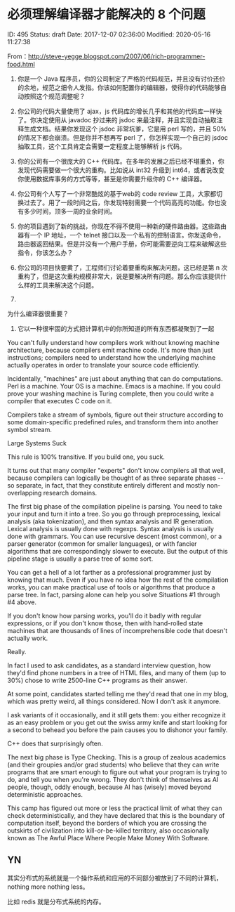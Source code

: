 # 必须理解编译器才能解决的 8 个问题


ID: 495
Status: draft
Date: 2017-12-07 02:36:00
Modified: 2020-05-16 11:27:38


From：http://steve-yegge.blogspot.com/2007/06/rich-programmer-food.html

1. 你是一个 Java 程序员，你的公司制定了严格的代码规范，并且没有讨价还价的余地，规范之细令人发指。你该如何配置你的编辑器，使得你的代码能够自动按照这个规范调整呢？

2. 你公司的代码大量使用了 ajax，js 代码库的增长几乎和其他的代码库一样快了。你决定使用从 javadoc 抄过来的 jsdoc 来最注释，并且实现自动抽取注释生成文档。结果你发现这个 jsdoc 非常坑爹，它是用 perl 写的，并且 50% 的情况下都会崩溃。但是你并不想再写 perl 了，你怎样实现一个自己的 jsdoc 抽取工具，这个工具肯定会需要一定程度上能够解析 js 代码。

3. 你的公司有一个很庞大的 C++ 代码库。在多年的发展之后已经不堪重负，你发现代码需要做一个很大的重构。比如说从 int32 升级到 int64，或者说改变你使用数据库事务的方式等等，甚至是你需要升级你的 C++ 编译器。

4. 你公司有个人写了一个非常酷炫的基于web的 code review 工具，大家都切换过去了。用了一段时间之后，你发现特别需要一个代码高亮的功能。你也没有多少时间，顶多一周的业余时间。

5. 你的项目遇到了新的挑战，你现在不得不使用一种新的硬件路由器。这些路由器有一个 IP 地址，一个 telnet 接口以及一个私有的控制语言。你发送命令，路由器返回结果。但是并没有一个用户手册，你可能需要逆向工程来破解这些指令，你该怎么办？

6. 你公司的项目快要黄了，工程师们讨论着要重构来解决问题，这已经是第 n 次重构了，但是这次重构规模非常大，说是要解决所有问题。那么你应该提供什么样的工具来解决这个问题。

7. 


为什么编译器很重要？

1. 它以一种很牢固的方式把计算机中的你所知道的所有东西都凝聚到了一起

You can't fully understand how compilers work without knowing machine architecture, because compilers emit machine code. It's more than just instructions; compilers need to understand how the underlying machine actually operates in order to translate your source code efficiently.

Incidentally, "machines" are just about anything that can do computations. Perl is a machine. Your OS is a machine. Emacs is a machine. If you could prove your washing machine is Turing complete, then you could write a compiler that executes C code on it.

Compilers take a stream of symbols, figure out their structure according to some domain-specific predefined rules, and transform them into another symbol stream.

Large Systems Suck

This rule is 100% transitive. If you build one, you suck.


It turns out that many compiler "experts" don't know compilers all that well, because compilers can logically be thought of as three separate phases -- so separate, in fact, that they constitute entirely different and mostly non-overlapping research domains.

The first big phase of the compilation pipeline is parsing. You need to take your input and turn it into a tree. So you go through preprocessing, lexical analysis (aka tokenization), and then syntax analysis and IR generation. Lexical analysis is usually done with regexps. Syntax analysis is usually done with grammars. You can use recursive descent (most common), or a parser generator (common for smaller languages), or with fancier algorithms that are correspondingly slower to execute. But the output of this pipeline stage is usually a parse tree of some sort.

You can get a hell of a lot farther as a professional programmer just by knowing that much. Even if you have no idea how the rest of the compilation works, you can make practical use of tools or algorithms that produce a parse tree. In fact, parsing alone can help you solve Situations #1 through #4 above.

If you don't know how parsing works, you'll do it badly with regular expressions, or if you don't know those, then with hand-rolled state machines that are thousands of lines of incomprehensible code that doesn't actually work.

Really.

In fact I used to ask candidates, as a standard interview question, how they'd find phone numbers in a tree of HTML files, and many of them (up to 30%) chose to write 2500-line C++ programs as their answer.

At some point, candidates started telling me they'd read that one in my blog, which was pretty weird, all things considered. Now I don't ask it anymore.

I ask variants of it occasionally, and it still gets them: you either recognize it as an easy problem or you get out the swiss army knife and start looking for a second to behead you before the pain causes you to dishonor your family.

C++ does that surprisingly often.

The next big phase is Type Checking. This is a group of zealous academics (and their groupies and/or grad students) who believe that they can write programs that are smart enough to figure out what your program is trying to do, and tell you when you're wrong. They don't think of themselves as AI people, though, oddly enough, because AI has (wisely) moved beyond deterministic approaches.

This camp has figured out more or less the practical limit of what they can check deterministically, and they have declared that this is the boundary of computation itself, beyond the borders of which you are crossing the outskirts of civilization into kill-or-be-killed territory, also occasionally known as The Awful Place Where People Make Money With Software.

## YN

其实分布式的系统就是一个操作系统和应用的不同部分被放到了不同的计算机，nothing more nothing less。

比如 redis 就是分布式系统的内存。